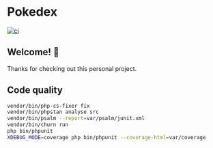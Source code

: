 # Pokedex

[![ci](https://github.com/Munegu/pokedex-symfony/actions/workflows/ci.yml/badge.svg)](https://github.com/Munegu/pokedex-symfony/actions/workflows/ci.yml)

## Welcome! 👋

Thanks for checking out this personal project.

## Code quality

````bash
vendor/bin/php-cs-fixer fix
vendor/bin/phpstan analyse src
vendor/bin/psalm --report=var/psalm/junit.xml
vendor/bin/churn run
php bin/phpunit
XDEBUG_MODE=coverage php bin/phpunit --coverage-html=var/coverage
````
